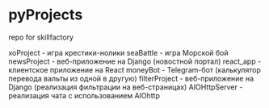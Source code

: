 # pyProjects
repo for skillfactory

xoProject - игра крестики-нолики
seaBattle - игра Морской бой
newsProject - веб-приложение на Django (новостной портал)
react_app - клиентское приложение на React
moneyBot - Telegram-бот (калькулятор перевода вальты из одной в другую)
filterProject - веб-приложение на Django (реализация фильтрации на веб-страницах)
AIOHttpServer - реализация чата с использованием AIOhttp
